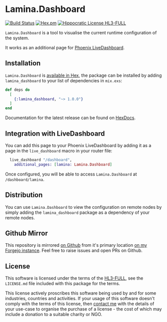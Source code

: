 # Lamina.Dashboard

[![Build Status](https://drone.harton.dev/api/badges/james/lamina_dashboard/status.svg?ref=refs/heads/main)](https://drone.harton.dev/james/lamina_dashboard)
[![Hex.pm](https://img.shields.io/hexpm/v/lamina_dashboard.svg)](https://hex.pm/packages/lamina_dashboard)
[![Hippocratic License HL3-FULL](https://img.shields.io/static/v1?label=Hippocratic%20License&message=HL3-FULL&labelColor=5e2751&color=bc8c3d)](https://firstdonoharm.dev/version/3/0/full.html)

`Lamina.Dashboard` is a tool to visualise the current runtime configuration of
the system.

It works as an additional page for [Phoenix LiveDashboard](https://hex.pm/packages/phoenix_live_dashboard).

## Installation

`Lamina.Dashboard` is [available in Hex](https://hex.pm/packages/lamina_dashboard),
the package can be installed by adding `lamina_dashboard` to your list of
dependencies in `mix.exs`:

```elixir
def deps do
  [
    {:lamina_dashboard, "~> 1.0.0"}
  ]
end
```

Documentation for the latest release can be found on [HexDocs](https://hexdocs.pm/lamina).

## Integration with LiveDashboard

You can add this page to your Phoenix LiveDashboard by adding it as a page in the `live_dashboard` macro in your router file:

```elixir
  live_dashboard "/dashboard",
    additional_pages: [lamina: Lamina.Dashboard]
```

Once configured, you will be able to access `Lamina.Dashboard` at `/dashboard/lamina`.

## Distribution

You can use `Lamina.Dashboard` to view the configuration on remote nodes by simply adding the `lamina_dashboard` package as a dependency of your remote nodes.

## Github Mirror

This repository is mirrored [on Github](https://github.com/jimsynz/lamina_dashboard)
from it's primary location [on my Forgejo instance](https://harton.dev/james/lamina_dashboard).
Feel free to raise issues and open PRs on Github.

## License

This software is licensed under the terms of the
[HL3-FULL](https://firstdonoharm.dev), see the `LICENSE.md` file included with
this package for the terms.

This license actively proscribes this software being used by and for some
industries, countries and activities. If your usage of this software doesn't
comply with the terms of this license, then [contact me](mailto:james@harton.nz)
with the details of your use-case to organise the purchase of a license - the
cost of which may include a donation to a suitable charity or NGO.
